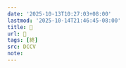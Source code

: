 ```yaml
---
date: '2025-10-13T10:27:03+08:00'
lastmod: '2025-10-14T21:46:45-08:00'
title: 􁈄
url: 􁈄
tags: [終]
src: DCCV
note:
---
```

